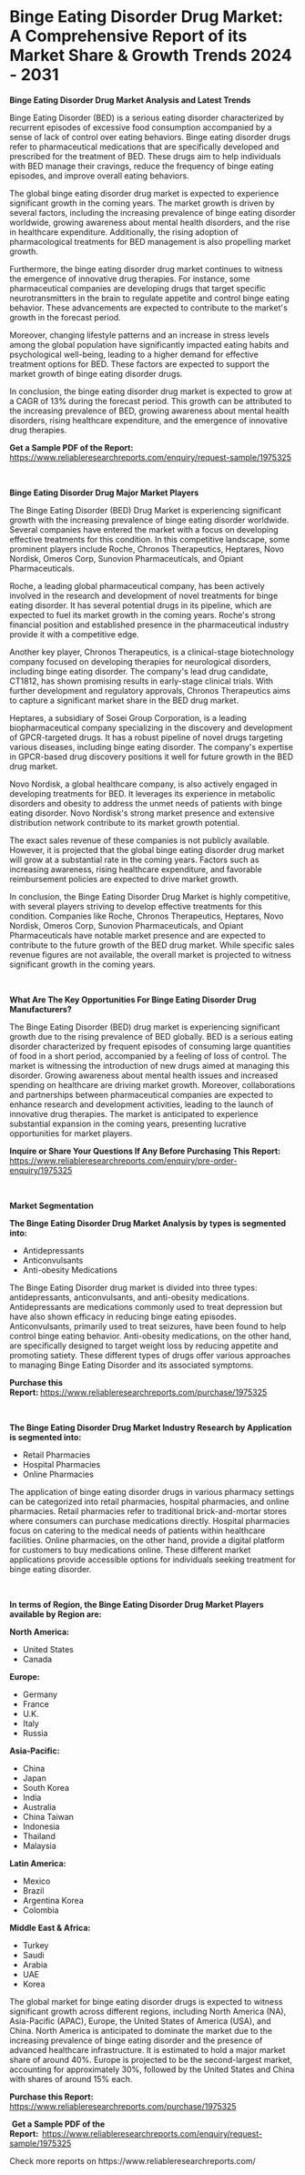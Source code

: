 <p><h1>Binge Eating Disorder Drug Market: A Comprehensive Report of its Market Share & Growth Trends 2024 - 2031</h1></p><p><strong>Binge Eating Disorder Drug Market Analysis and Latest Trends</strong></p>
<p><p>Binge Eating Disorder (BED) is a serious eating disorder characterized by recurrent episodes of excessive food consumption accompanied by a sense of lack of control over eating behaviors. Binge eating disorder drugs refer to pharmaceutical medications that are specifically developed and prescribed for the treatment of BED. These drugs aim to help individuals with BED manage their cravings, reduce the frequency of binge eating episodes, and improve overall eating behaviors.</p><p>The global binge eating disorder drug market is expected to experience significant growth in the coming years. The market growth is driven by several factors, including the increasing prevalence of binge eating disorder worldwide, growing awareness about mental health disorders, and the rise in healthcare expenditure. Additionally, the rising adoption of pharmacological treatments for BED management is also propelling market growth.</p><p>Furthermore, the binge eating disorder drug market continues to witness the emergence of innovative drug therapies. For instance, some pharmaceutical companies are developing drugs that target specific neurotransmitters in the brain to regulate appetite and control binge eating behavior. These advancements are expected to contribute to the market's growth in the forecast period.</p><p>Moreover, changing lifestyle patterns and an increase in stress levels among the global population have significantly impacted eating habits and psychological well-being, leading to a higher demand for effective treatment options for BED. These factors are expected to support the market growth of binge eating disorder drugs.</p><p>In conclusion, the binge eating disorder drug market is expected to grow at a CAGR of 13% during the forecast period. This growth can be attributed to the increasing prevalence of BED, growing awareness about mental health disorders, rising healthcare expenditure, and the emergence of innovative drug therapies.</p></p>
<p><strong>Get a Sample PDF of the Report:&nbsp;</strong> <a href="https://www.reliableresearchreports.com/enquiry/request-sample/1975325">https://www.reliableresearchreports.com/enquiry/request-sample/1975325</a></p>
<p>&nbsp;</p>
<p><strong>Binge Eating Disorder Drug Major Market Players</strong></p>
<p><p>The Binge Eating Disorder (BED) Drug Market is experiencing significant growth with the increasing prevalence of binge eating disorder worldwide. Several companies have entered the market with a focus on developing effective treatments for this condition. In this competitive landscape, some prominent players include Roche, Chronos Therapeutics, Heptares, Novo Nordisk, Omeros Corp, Sunovion Pharmaceuticals, and Opiant Pharmaceuticals.</p><p>Roche, a leading global pharmaceutical company, has been actively involved in the research and development of novel treatments for binge eating disorder. It has several potential drugs in its pipeline, which are expected to fuel its market growth in the coming years. Roche's strong financial position and established presence in the pharmaceutical industry provide it with a competitive edge.</p><p>Another key player, Chronos Therapeutics, is a clinical-stage biotechnology company focused on developing therapies for neurological disorders, including binge eating disorder. The company's lead drug candidate, CT1812, has shown promising results in early-stage clinical trials. With further development and regulatory approvals, Chronos Therapeutics aims to capture a significant market share in the BED drug market.</p><p>Heptares, a subsidiary of Sosei Group Corporation, is a leading biopharmaceutical company specializing in the discovery and development of GPCR-targeted drugs. It has a robust pipeline of novel drugs targeting various diseases, including binge eating disorder. The company's expertise in GPCR-based drug discovery positions it well for future growth in the BED drug market.</p><p>Novo Nordisk, a global healthcare company, is also actively engaged in developing treatments for BED. It leverages its experience in metabolic disorders and obesity to address the unmet needs of patients with binge eating disorder. Novo Nordisk's strong market presence and extensive distribution network contribute to its market growth potential.</p><p>The exact sales revenue of these companies is not publicly available. However, it is projected that the global binge eating disorder drug market will grow at a substantial rate in the coming years. Factors such as increasing awareness, rising healthcare expenditure, and favorable reimbursement policies are expected to drive market growth.</p><p>In conclusion, the Binge Eating Disorder Drug Market is highly competitive, with several players striving to develop effective treatments for this condition. Companies like Roche, Chronos Therapeutics, Heptares, Novo Nordisk, Omeros Corp, Sunovion Pharmaceuticals, and Opiant Pharmaceuticals have notable market presence and are expected to contribute to the future growth of the BED drug market. While specific sales revenue figures are not available, the overall market is projected to witness significant growth in the coming years.</p></p>
<p>&nbsp;</p>
<p><strong>What Are The Key Opportunities For Binge Eating Disorder Drug Manufacturers?</strong></p>
<p><p>The Binge Eating Disorder (BED) drug market is experiencing significant growth due to the rising prevalence of BED globally. BED is a serious eating disorder characterized by frequent episodes of consuming large quantities of food in a short period, accompanied by a feeling of loss of control. The market is witnessing the introduction of new drugs aimed at managing this disorder. Growing awareness about mental health issues and increased spending on healthcare are driving market growth. Moreover, collaborations and partnerships between pharmaceutical companies are expected to enhance research and development activities, leading to the launch of innovative drug therapies. The market is anticipated to experience substantial expansion in the coming years, presenting lucrative opportunities for market players.</p></p>
<p><strong>Inquire or Share Your Questions If Any Before Purchasing This Report:</strong> <a href="https://www.reliableresearchreports.com/enquiry/pre-order-enquiry/1975325">https://www.reliableresearchreports.com/enquiry/pre-order-enquiry/1975325</a></p>
<p>&nbsp;</p>
<p><strong>Market Segmentation</strong></p>
<p><strong>The Binge Eating Disorder Drug Market Analysis by types is segmented into:</strong></p>
<p><ul><li>Antidepressants</li><li>Anticonvulsants</li><li>Anti-obesity Medications</li></ul></p>
<p><p>The Binge Eating Disorder drug market is divided into three types: antidepressants, anticonvulsants, and anti-obesity medications. Antidepressants are medications commonly used to treat depression but have also shown efficacy in reducing binge eating episodes. Anticonvulsants, primarily used to treat seizures, have been found to help control binge eating behavior. Anti-obesity medications, on the other hand, are specifically designed to target weight loss by reducing appetite and promoting satiety. These different types of drugs offer various approaches to managing Binge Eating Disorder and its associated symptoms.</p></p>
<p><strong>Purchase this Report:&nbsp;</strong><a href="https://www.reliableresearchreports.com/purchase/1975325">https://www.reliableresearchreports.com/purchase/1975325</a></p>
<p>&nbsp;</p>
<p><strong>The Binge Eating Disorder Drug Market Industry Research by Application is segmented into:</strong></p>
<p><ul><li>Retail Pharmacies</li><li>Hospital Pharmacies</li><li>Online Pharmacies</li></ul></p>
<p><p>The application of binge eating disorder drugs in various pharmacy settings can be categorized into retail pharmacies, hospital pharmacies, and online pharmacies. Retail pharmacies refer to traditional brick-and-mortar stores where consumers can purchase medications directly. Hospital pharmacies focus on catering to the medical needs of patients within healthcare facilities. Online pharmacies, on the other hand, provide a digital platform for customers to buy medications online. These different market applications provide accessible options for individuals seeking treatment for binge eating disorder.</p></p>
<p>&nbsp;</p>
<p><strong>In terms of Region, the Binge Eating Disorder Drug Market Players available by Region are:</strong></p>
<p>
    <p> <strong> North America: </strong>
        <ul>
            <li>United States</li>
            <li>Canada</li>
        </ul>
        </p> 
    <p> <strong> Europe: </strong>
        <ul>
            <li>Germany</li>
            <li>France</li>
            <li>U.K.</li>
            <li>Italy</li>
            <li>Russia</li>
        </ul>
        </p> 
    <p> <strong> Asia-Pacific: </strong>
        <ul>
            <li>China</li>
            <li>Japan</li>
            <li>South Korea</li>
            <li>India</li>
            <li>Australia</li>
            <li>China Taiwan</li>
            <li>Indonesia</li>
            <li>Thailand</li>
            <li>Malaysia</li>
        </ul>
        </p> 
    <p> <strong> Latin America: </strong>
        <ul>
            <li>Mexico</li>
            <li>Brazil</li>
            <li>Argentina Korea</li>
            <li>Colombia</li>
        </ul>
        </p> 
    <p> <strong> Middle East & Africa: </strong>
        <ul>
            <li>Turkey</li>
            <li>Saudi</li>
            <li>Arabia</li>
            <li>UAE</li>
            <li>Korea</li>
        </ul>
    </p>
    </p>
<p><p>The global market for binge eating disorder drugs is expected to witness significant growth across different regions, including North America (NA), Asia-Pacific (APAC), Europe, the United States of America (USA), and China. North America is anticipated to dominate the market due to the increasing prevalence of binge eating disorder and the presence of advanced healthcare infrastructure. It is estimated to hold a major market share of around 40%. Europe is projected to be the second-largest market, accounting for approximately 30%, followed by the United States and China with shares of around 15% each.</p></p>
<p><strong>Purchase this Report: </strong><a href="https://www.reliableresearchreports.com/purchase/1975325">https://www.reliableresearchreports.com/purchase/1975325</a></p>
<p>&nbsp;<strong>Get a Sample PDF of the Report:&nbsp;&nbsp;</strong><a href="https://www.reliableresearchreports.com/enquiry/request-sample/1975325">https://www.reliableresearchreports.com/enquiry/request-sample/1975325</a></p>
<p><strong></strong></p>
<p>Check more reports on https://www.reliableresearchreports.com/</p>